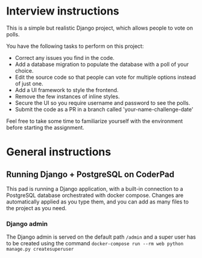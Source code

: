 # Interview instructions

This is a simple but realistic Django project, which allows people to vote on polls.

You have the following tasks to perform on this project:

- Correct any issues you find in the code.
- Add a database migration to populate the database with a poll of your choice.
- Edit the source code so that people can vote for multiple options instead of just one.
- Add a UI framework to style the frontend.
- Remove the few instances of inline styles.
- Secure the UI so you require username and password to see the polls.
- Submit the code as a PR in a branch called 'your-name-challenge-date'

Feel free to take some time to familiarize yourself with the environment before starting the assignment.




# General instructions

## Running Django + PostgreSQL on CoderPad

This pad is running a Django application, with a built-in connection to a PostgreSQL database orchestrated with docker compose. Changes are automatically applied as you type them, and you can add as many files to the project as you need.

### Django admin

The Django admin is served on the default path `/admin` and a super user has to be created using the command `docker-compose run --rm web python manage.py createsuperuser`
